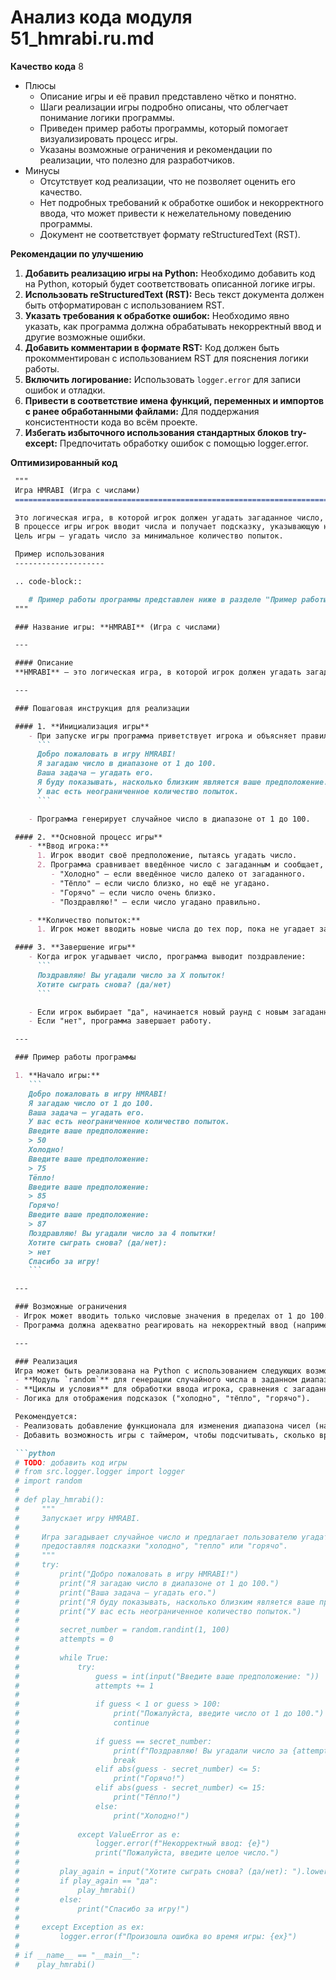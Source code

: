 # Анализ кода модуля 51_hmrabi.ru.md

**Качество кода**
8
- Плюсы
    - Описание игры и её правил представлено чётко и понятно.
    - Шаги реализации игры подробно описаны, что облегчает понимание логики программы.
    - Приведен пример работы программы, который помогает визуализировать процесс игры.
    - Указаны возможные ограничения и рекомендации по реализации, что полезно для разработчиков.
- Минусы
    - Отсутствует код реализации, что не позволяет оценить его качество.
    - Нет подробных требований к обработке ошибок и некорректного ввода, что может привести к нежелательному поведению программы.
    - Документ не соответствует формату reStructuredText (RST).

**Рекомендации по улучшению**

1.  **Добавить реализацию игры на Python:** Необходимо добавить код на Python, который будет соответствовать описанной логике игры.
2.  **Использовать reStructuredText (RST):** Весь текст документа должен быть отформатирован с использованием RST.
3.  **Указать требования к обработке ошибок:** Необходимо явно указать, как программа должна обрабатывать некорректный ввод и другие возможные ошибки.
4.  **Добавить комментарии в формате RST:** Код должен быть прокомментирован с использованием RST для пояснения логики работы.
5.  **Включить логирование:** Использовать `logger.error` для записи ошибок и отладки.
6. **Привести в соответствие имена функций, переменных и импортов с ранее обработанными файлами:** Для поддержания консистентности кода во всём проекте.
7. **Избегать избыточного использования стандартных блоков try-except:** Предпочитать обработку ошибок с помощью logger.error.

**Оптимизированный код**

```markdown
 """
 Игра HMRABI (Игра с числами)
 =========================================================================================

 Это логическая игра, в которой игрок должен угадать загаданное число, используя подсказки программы.
 В процессе игры игрок вводит числа и получает подсказку, указывающую на то, насколько близким является введённое число к загаданному.
 Цель игры — угадать число за минимальное количество попыток.

 Пример использования
 --------------------

 .. code-block::

    # Пример работы программы представлен ниже в разделе "Пример работы программы".
 """

 ### Название игры: **HMRABI** (Игра с числами)

 ---

 #### Описание
 **HMRABI** — это логическая игра, в которой игрок должен угадать загаданное число, используя подсказки программы. В процессе игры игрок вводит числа и получает подсказку, указывающую на то, насколько близким является введённое число к загаданному. Цель игры — угадать число за минимальное количество попыток.

 ---

 ### Пошаговая инструкция для реализации

 #### 1. **Инициализация игры**
    - При запуске игры программа приветствует игрока и объясняет правила:
      ```
      Добро пожаловать в игру HMRABI!
      Я загадаю число в диапазоне от 1 до 100.
      Ваша задача — угадать его.
      Я буду показывать, насколько близким является ваше предположение.
      У вас есть неограниченное количество попыток.
      ```

    - Программа генерирует случайное число в диапазоне от 1 до 100.

 #### 2. **Основной процесс игры**
    - **Ввод игрока:**
      1. Игрок вводит своё предположение, пытаясь угадать число.
      2. Программа сравнивает введённое число с загаданным и сообщает, насколько оно близко к правильному:
         - "Холодно" — если введённое число далеко от загаданного.
         - "Тёпло" — если число близко, но ещё не угадано.
         - "Горячо" — если число очень близко.
         - "Поздравляю!" — если число угадано правильно.

    - **Количество попыток:**
      1. Игрок может вводить новые числа до тех пор, пока не угадает загаданное.

 #### 3. **Завершение игры**
    - Когда игрок угадывает число, программа выводит поздравление:
      ```
      Поздравляю! Вы угадали число за X попыток!
      Хотите сыграть снова? (да/нет)
      ```

    - Если игрок выбирает "да", начинается новый раунд с новым загаданным числом.
    - Если "нет", программа завершает работу.

 ---

 ### Пример работы программы

 1. **Начало игры:**
    ```
    Добро пожаловать в игру HMRABI!
    Я загадаю число от 1 до 100.
    Ваша задача — угадать его.
    У вас есть неограниченное количество попыток.
    Введите ваше предположение:
    > 50
    Холодно!
    Введите ваше предположение:
    > 75
    Тёпло!
    Введите ваше предположение:
    > 85
    Горячо!
    Введите ваше предположение:
    > 87
    Поздравляю! Вы угадали число за 4 попытки!
    Хотите сыграть снова? (да/нет):
    > нет
    Спасибо за игру!
    ```

 ---

 ### Возможные ограничения
 - Игрок может вводить только числовые значения в пределах от 1 до 100.
 - Программа должна адекватно реагировать на некорректный ввод (например, если введено не число или число вне диапазона).

 ---

 ### Реализация
 Игра может быть реализована на Python с использованием следующих возможностей:
 - **Модуль `random`** для генерации случайного числа в заданном диапазоне.
 - **Циклы и условия** для обработки ввода игрока, сравнения с загаданным числом и вывода подсказок.
 - Логика для отображения подсказок ("холодно", "тёпло", "горячо").

 Рекомендуется:
 - Реализовать добавление функционала для изменения диапазона чисел (например, от 1 до 1000) в зависимости от уровня сложности.
 - Добавить возможность игры с таймером, чтобы подсчитывать, сколько времени игроку понадобилось для угадывания числа.

 ```python
 # TODO: добавить код игры
 # from src.logger.logger import logger
 # import random
 #
 # def play_hmrabi():
 #     """
 #     Запускает игру HMRABI.
 #
 #     Игра загадывает случайное число и предлагает пользователю угадать его,
 #     предоставляя подсказки "холодно", "тепло" или "горячо".
 #     """
 #     try:
 #         print("Добро пожаловать в игру HMRABI!")
 #         print("Я загадаю число в диапазоне от 1 до 100.")
 #         print("Ваша задача — угадать его.")
 #         print("Я буду показывать, насколько близким является ваше предположение.")
 #         print("У вас есть неограниченное количество попыток.")
 #
 #         secret_number = random.randint(1, 100)
 #         attempts = 0
 #
 #         while True:
 #             try:
 #                 guess = int(input("Введите ваше предположение: "))
 #                 attempts += 1
 #
 #                 if guess < 1 or guess > 100:
 #                     print("Пожалуйста, введите число от 1 до 100.")
 #                     continue
 #
 #                 if guess == secret_number:
 #                     print(f"Поздравляю! Вы угадали число за {attempts} попыток!")
 #                     break
 #                 elif abs(guess - secret_number) <= 5:
 #                     print("Горячо!")
 #                 elif abs(guess - secret_number) <= 15:
 #                     print("Тёпло!")
 #                 else:
 #                     print("Холодно!")
 #
 #             except ValueError as e:
 #                 logger.error(f"Некорректный ввод: {e}")
 #                 print("Пожалуйста, введите целое число.")
 #
 #         play_again = input("Хотите сыграть снова? (да/нет): ").lower()
 #         if play_again == "да":
 #             play_hmrabi()
 #         else:
 #             print("Спасибо за игру!")
 #
 #     except Exception as ex:
 #         logger.error(f"Произошла ошибка во время игры: {ex}")
 #
 # if __name__ == "__main__":
 #    play_hmrabi()
 ```